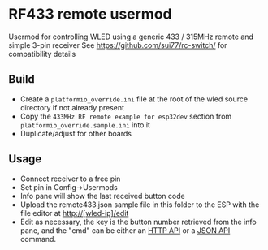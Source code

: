 # RF433 remote usermod

Usermod for controlling WLED using a generic 433 / 315MHz remote and simple 3-pin receiver
See <https://github.com/sui77/rc-switch/> for compatibility details

## Build

- Create a `platformio_override.ini` file at the root of the wled source directory if not already present
- Copy the `433MHz RF remote example for esp32dev` section from `platformio_override.sample.ini` into it
- Duplicate/adjust for other boards

## Usage

- Connect receiver to a free pin
- Set pin in Config->Usermods
- Info pane will show the last received button code
- Upload the remote433.json sample file in this folder to the ESP with the file editor at [http://\[wled-ip\]/edit](http://ip/edit)
- Edit as necessary, the key is the button number retrieved from the info pane, and the "cmd" can be either an [HTTP API](https://kno.wled.ge/interfaces/http-api/) or a [JSON API](https://kno.wled.ge/interfaces/json-api/) command. 